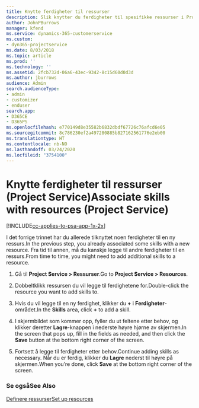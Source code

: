 ```yaml
---
title: Knytte ferdigheter til ressurser
description: Slik knytter du ferdigheter til spesifikke ressurser i Project Service
author: JohnPBurrows
manager: kfend
ms.service: dynamics-365-customerservice
ms.custom:
- dyn365-projectservice
ms.date: 8/03/2018
ms.topic: article
ms.prod: ''
ms.technology: ''
ms.assetid: 2fcb732d-06a6-43ec-9342-8c15d60d0d3d
ms.author: jburrows
audience: Admin
search.audienceType:
- admin
- customizer
- enduser
search.app:
- D365CE
- D365PS
ms.openlocfilehash: e770149d8e35582b6832dbdf67726c76afcd6e05
ms.sourcegitcommit: 8c786230ef2a497280885b827162561776e2eb00
ms.translationtype: HT
ms.contentlocale: nb-NO
ms.lasthandoff: 03/24/2020
ms.locfileid: "3754100"
---
```

# <a name="associate-skills-with-resources-project-service"></a><span data-ttu-id="3d990-103">Knytte ferdigheter til ressurser (Project Service)</span><span class="sxs-lookup"><span data-stu-id="3d990-103">Associate skills with resources (Project Service)</span></span>

[!INCLUDE[cc-applies-to-psa-app-1x-2x](../includes/cc-applies-to-psa-app-1x-2x.md)]

<span data-ttu-id="3d990-104">I det forrige trinnet har du allerede tilknyttet noen ferdigheter til en ny ressurs.</span><span class="sxs-lookup"><span data-stu-id="3d990-104">In the previous step, you already associated some skills with  a new resource.</span></span> <span data-ttu-id="3d990-105">Fra tid til annen, må du kanskje legge til andre ferdigheter til en ressurs.</span><span class="sxs-lookup"><span data-stu-id="3d990-105">From time to time, you might need to add additional skills to a resource.</span></span>  
  
1.  <span data-ttu-id="3d990-106">Gå til **Project Service > Ressurser**.</span><span class="sxs-lookup"><span data-stu-id="3d990-106">Go to **Project Service > Resources**.</span></span>  
  
2.  <span data-ttu-id="3d990-107">Dobbeltklikk ressursen du vil legge til ferdighetene for.</span><span class="sxs-lookup"><span data-stu-id="3d990-107">Double-click the resource you want to add skills to.</span></span>  
  
3.  <span data-ttu-id="3d990-108">Hvis du vil legge til en ny ferdighet, klikker du **+** i **Ferdigheter**-området.</span><span class="sxs-lookup"><span data-stu-id="3d990-108">In the **Skills** area, click **+** to add a skill.</span></span>  
  
4.  <span data-ttu-id="3d990-109">I skjermbildet som kommer opp, fyller du ut feltene etter behov, og klikker deretter **Lagre**-knappen i nederste høyre hjørne av skjermen.</span><span class="sxs-lookup"><span data-stu-id="3d990-109">In the screen that pops up, fill in the fields as needed, and then click the **Save** button at the bottom right corner of the screen.</span></span>  
  
5.  <span data-ttu-id="3d990-110">Fortsett å legge til ferdigheter etter behov.</span><span class="sxs-lookup"><span data-stu-id="3d990-110">Continue adding skills as necessary.</span></span> <span data-ttu-id="3d990-111">Når du er ferdig, klikker du **Lagre** nederst til høyre på skjermen.</span><span class="sxs-lookup"><span data-stu-id="3d990-111">When you’re done, click **Save** at the bottom right corner of the screen.</span></span>  
  
### <a name="see-also"></a><span data-ttu-id="3d990-112">Se også</span><span class="sxs-lookup"><span data-stu-id="3d990-112">See Also</span></span>  
 [<span data-ttu-id="3d990-113">Definere ressurser</span><span class="sxs-lookup"><span data-stu-id="3d990-113">Set up resources</span></span>](../project-service/set-up-resources.md)
